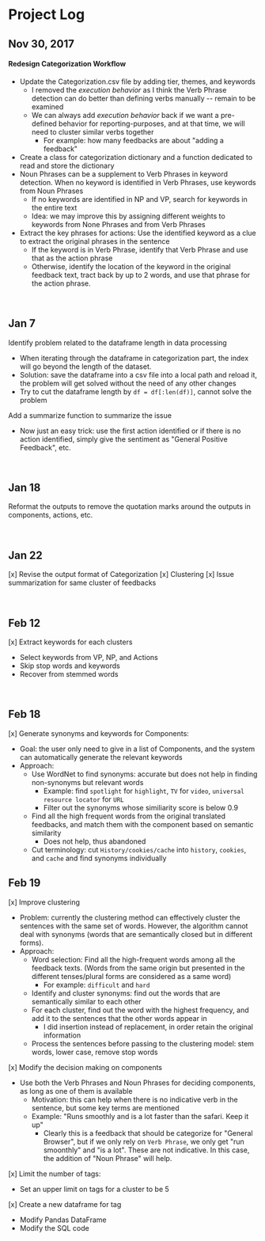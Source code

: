 # Project Log
## Nov 30, 2017
#### Redesign Categorization Workflow

- Update the Categorization.csv file by adding tier, themes, and keywords
    - I removed the *execution behavior* as I think the Verb Phrase detection can 
    do better than defining verbs manually -- remain to be examined
    - We can always add *execution behavior* back if we want a pre-defined 
    behavior for reporting-purposes, and at that time, we will need to cluster 
    similar verbs together
        - For example: how many feedbacks are about "adding a feedback"
- Create a class for categorization dictionary and a function dedicated to 
read and store the dictionary
- Noun Phrases can  be a supplement to Verb Phrases in keyword detection. When 
no keyword is identified in Verb Phrases, use keywords from Noun Phrases
    - If no keywords are identified in NP and VP, search for keywords in the
    entire text
    - Idea: we may improve this by assigning different weights to keywords from
    None Phrases and from Verb Phrases
- Extract the key phrases for actions: Use the identified keyword as a clue to 
extract the original phrases in the sentence
    - If the keyword is in Verb Phrase, identify that Verb Phrase and use that
    as the action phrase
    - Otherwise, identify the location of the keyword in the original feedback
    text, tract back by up to 2 words, and use that phrase for the action phrase.
    
<br>

## Jan 7
Identify problem related to the dataframe length in data processing
- When iterating through the dataframe in categorization part, the index will go beyond the length of the dataset.
- Solution: save the dataframe into a csv file into a local path and reload it, the problem will get solved without 
the need of any other changes
- Try to cut the dataframe length by `df = df[:len(df)]`, cannot solve the problem

Add a summarize function to summarize the issue
- Now just an easy trick: use the first action identified or if there is no action identified, simply give the sentiment
as "General Positive Feedback", etc.

<br>

## Jan 18
Reformat the outputs to remove the quotation marks around the outputs in components, actions, etc.

<br>

## Jan 22
[x] Revise the output format of Categorization
[x] Clustering
[x] Issue summarization for same cluster of feedbacks

<br>

## Feb 12
[x] Extract keywords for each clusters
- Select keywords from VP, NP, and Actions
- Skip stop words and keywords
- Recover from stemmed words

<br>

## Feb 18
[x] Generate synonyms and keywords for Components: 
- Goal: the user only need to give in a list of Components, and the system can automatically generate the relevant keywords
- Approach: 
    - Use WordNet to find synonyms: accurate but does not help in finding non-synonyms but relevant words
        - Example: find `spotlight` for `highlight`, `TV` for `video`, `universal resource locator` for `URL`
        - Filter out the synonyms whose similiarity score is below 0.9
    - Find all the high frequent words from the original translated feedbacks, and match them with the component based on semantic similarity
        - Does not help, thus abandoned 
    - Cut terminology: cut `History/cookies/cache` into `history`, `cookies`, and `cache` and find synonyms individually
    
## Feb 19
[x] Improve clustering
- Problem: currently the clustering method can effectively cluster the sentences with the same set of words. However, 
the algorithm cannot deal with synonyms (words that are semantically closed but in different forms). 
- Approach:
    - Word selection: Find all the high-frequent words among all the feedback texts. 
    (Words from the same origin but presented in the different tenses/plural forms are considered as a same word)
        - For example: `difficult` and `hard`
    - Identify and cluster synonyms: find out the words that are semantically similar to each other
    - For each cluster, find out the word with the highest frequency, and add it to the sentences that the other words appear in
        - I did insertion instead of replacement, in order retain the original information
    - Process the sentences before passing to the clustering model: stem words, lower case, remove stop words 

[x] Modify the decision making on components
- Use both the Verb Phrases and Noun Phrases for deciding components, as long as one of them is available
    - Motivation: this can help when there is no indicative verb in the sentence, but some key terms are mentioned
    - Example: "Runs smoothly and is a lot faster than the safari. Keep it up" 
        - Clearly this is a feedback that should be categorize for "General Browser", but if we only rely on `Verb Phrase`, 
        we only get "run smoonthly" and "is a lot". These are not indicative. In this case, the addition of "Noun Phrase" will 
        help. 

[x] Limit the number of tags:
- Set an upper limit on tags for a cluster to be 5

[x] Create a new dataframe for tag
- Modify Pandas DataFrame
- Modify the SQL code



    